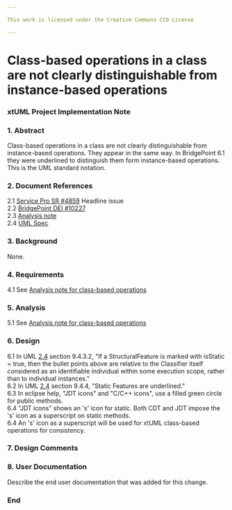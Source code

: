 ```yaml
---

This work is licensed under the Creative Commons CC0 License

---
```


# Class-based operations in a class are not clearly distinguishable from instance-based operations
### xtUML Project Implementation Note

### 1. Abstract

Class-based operations in a class are not clearly distinguishable from
instance-based operations. They appear in the same way. In BridgePoint 6.1 they
were underlined to distinguish them form instance-based operations. This is the
UML standard notation.

### 2. Document References

<a id="2.1"></a>2.1 [Service Pro SR #4859](https://support.onefact.net/issues/4859) Headline issue  
<a id="2.2"></a>2.2 [BridgePoint DEI #10227](https://support.onefact.net/issues/10227)  
<a id="2.3"></a>2.3 [Analysis note](../4859_class_ops/4859_class_ops_ant.md)  
<a id="2.4"></a>2.4 [UML Spec](https://www.omg.org/spec/UML)

### 3. Background

None.

### 4. Requirements

4.1 See [Analysis note for class-based operations](#2.3)  

### 5. Analysis

5.1 See [Analysis note for class-based operations](#2.3)  

### 6. Design

6.1 In UML [2.4](#2.4) section 9.4.3.2, "If a StructuralFeature is marked with isStatic = true, then the bullet points above are relative to the Classifier itself
considered as an identifiable individual within some execution scope, rather than to individual instances."  
6.2 In UML [2.4](#2.4) section 9.4.4, "Static Features are underlined."  
6.3 In eclipse help, "JDT icons" and "C/C++ icons", use a filled green circle for public methods.  
6.4 "JDT icons" shows an 's' icon for static. Both CDT and JDT impose the 's' icon as a superscript on static methods.  
6.4 An 's' icon as a superscript will be used for xtUML class-based operations for consistency.   

### 7. Design Comments


### 8. User Documentation

Describe the end user documentation that was added for this change. 


### End
